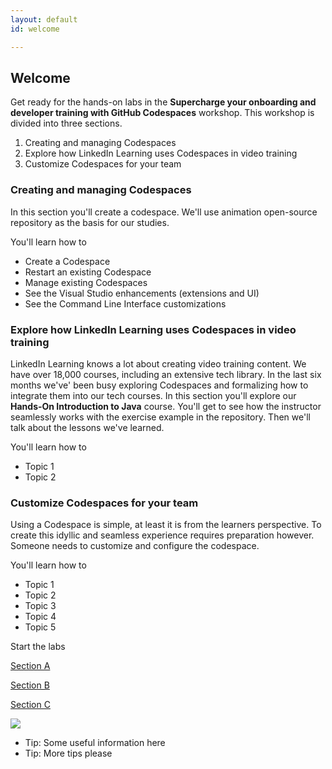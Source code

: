 ```yaml
---
layout: default
id: welcome

---
```


## Welcome
Get ready for the hands-on labs in the **Supercharge your onboarding and developer training with GitHub Codespaces** workshop. 
This workshop is divided into three sections.

1. Creating and managing Codespaces
2. Explore how LinkedIn Learning uses Codespaces in video training
3. Customize Codespaces for your team

### Creating and managing Codespaces

In this section you'll create a codespace.  We'll use animation open-source repository as the basis for our studies.

You'll learn how to 

* Create a Codespace
* Restart an existing Codespace
* Manage existing Codespaces
* See the Visual Studio enhancements (extensions and UI)
* See the Command Line Interface customizations
  

###	Explore how LinkedIn Learning uses Codespaces in video training

LinkedIn Learning knows a lot about creating video training content. We have over 18,000 courses, including an extensive tech library. In the last six months we've' been busy exploring Codespaces and formalizing how to integrate them into our tech courses. In this section you'll explore our **Hands-On Introduction to Java** course. You'll get to see how the instructor seamlessly works with the exercise example in the repository. Then we'll talk about the lessons we've learned.

You'll learn how to 

* Topic 1
* Topic 2

### Customize Codespaces for your team

Using a Codespace is simple, at least it is from the learners perspective. To create this idyllic and seamless experience requires preparation however. 
Someone needs to customize and configure the codespace.

You'll learn how to 

* Topic 1
* Topic 2
* Topic 3
* Topic 4
* Topic 5

Start the labs

<a href="/walt/">Section A</a>

<a href="/morten/">Section B</a>

<a href="/ray/c-lab-1">Section C</a>


<img src="https://via.placeholder.com/700x500/457b9d/fff.png" />


* Tip:  Some useful information here
* Tip:  More tips please
